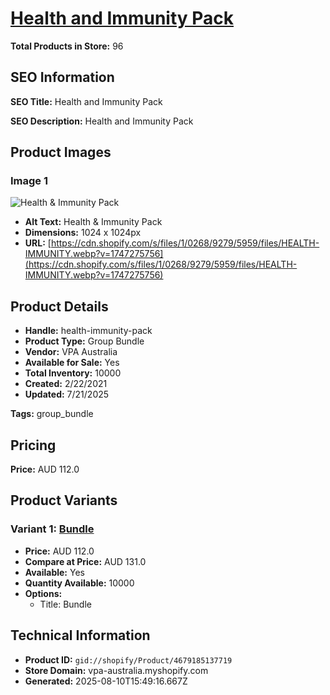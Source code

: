 # [Health and Immunity Pack](https://vpa-australia.myshopify.com/products/health-immunity-pack)

**Total Products in Store:** 96

## SEO Information

**SEO Title:** Health and Immunity Pack

**SEO Description:** Health and Immunity Pack

## Product Images

### Image 1
![Health & Immunity Pack](https://cdn.shopify.com/s/files/1/0268/9279/5959/files/HEALTH-IMMUNITY.webp?v=1747275756)

- **Alt Text:** Health & Immunity Pack
- **Dimensions:** 1024 x 1024px
- **URL:** [https://cdn.shopify.com/s/files/1/0268/9279/5959/files/HEALTH-IMMUNITY.webp?v=1747275756](https://cdn.shopify.com/s/files/1/0268/9279/5959/files/HEALTH-IMMUNITY.webp?v=1747275756)

## Product Details

- **Handle:** health-immunity-pack
- **Product Type:** Group Bundle
- **Vendor:** VPA Australia
- **Available for Sale:** Yes
- **Total Inventory:** 10000
- **Created:** 2/22/2021
- **Updated:** 7/21/2025

**Tags:** group_bundle

## Pricing

**Price:** AUD 112.0

## Product Variants

### Variant 1: [Bundle](https://vpa-australia.myshopify.com/products/health-immunity-pack)

- **Price:** AUD 112.0
- **Compare at Price:** AUD 131.0
- **Available:** Yes
- **Quantity Available:** 10000
- **Options:**
  - Title: Bundle

## Technical Information

- **Product ID:** `gid://shopify/Product/4679185137719`
- **Store Domain:** vpa-australia.myshopify.com
- **Generated:** 2025-08-10T15:49:16.667Z


